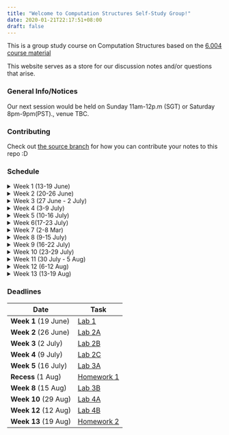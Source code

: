 ```yaml
---
title: "Welcome to Computation Structures Self-Study Group!"
date: 2020-01-21T22:17:51+08:00
draft: false
---
```


This is a group study course on Computation Structures based on
the [6.004 course material](https://computationstructures.org/)


This website serves as a store for our discussion notes and/or questions that arise.

### General Info/Notices

Our next session would be held on Sunday 11am-12p.m (SGT) or Saturday 8pm-9pm(PST)., venue TBC.


### Contributing

Check out [the source
branch](https://github.com/J0/computation.github.io/tree/source)
for how you can contribute your notes to this repo :D

### Schedule

<details class="pt-2">
<summary class="dropdown">Week 1 (13-19 June)</summary>

**LEC 1:** [Introduction](https://pdos.csail.mit.edu/6.824/notes/l01.txt)

**Preparation:** Read [MapReduce (2004)](https://pdos.csail.mit.edu/6.824/papers/mapreduce.pdf)

**Assigned:** [Lab 1: MapReduce](https://pdos.csail.mit.edu/6.824/labs/lab-mr.html)


**LEC 2:** [RPC and Threads](https://pdos.csail.mit.edu/6.824/notes/l-rpc.txt), [Crawler](https://pdos.csail.mit.edu/6.824/notes/crawler.go), [K/V](https://pdos.csail.mit.edu/6.824/notes/kv.go)

**Preparation:** Do [Online Go tutorial](http://tour.golang.org/) ([FAQ](https://pdos.csail.mit.edu/6.824/papers/tour-faq.txt)) ([Question](https://pdos.csail.mit.edu/6.824/questions.html?q=q-gointro&lec=2))

</details>
<details class="pt-2">

<summary class="dropdown">Week 2 (20-26 June)</summary>

**LEC 3:** [GFS](https://pdos.csail.mit.edu/6.824/notes/l-gfs-short.txt)

**Preparation:** Read [GFS (2003)](https://pdos.csail.mit.edu/6.824/papers/gfs.pdf) ([FAQ](https://pdos.csail.mit.edu/6.824/papers/gfs-faq.txt)) ([Question](https://pdos.csail.mit.edu/6.824/questions.html?q=q-gfs&lec=3))

**Assigned:** [Lab 2: Raft](https://pdos.csail.mit.edu/6.824/labs/lab-raft.html)

</details>
<details class="pt-2">
<summary class="dropdown">Week 3 (27 June - 2 July)</summary>


**Remote Helpers**:

<Person One>

<Person Two>

**LEC 4:** [Primary-Backup Replication](https://pdos.csail.mit.edu/6.824/notes/l-vm-ft.txt)

**Preparation:** Read [Fault-Tolerant Virtual Machines (2010)](https://pdos.csail.mit.edu/6.824/papers/vm-ft.pdf) ([FAQ](https://pdos.csail.mit.edu/6.824/papers/vm-ft-faq.txt)) ([Question](https://pdos.csail.mit.edu/6.824/questions.html?q=q-vm-ft&lec=4))

</details>
<details class="pt-2">
<summary class="dropdown">Week 4 (3-9 July)</summary>

**LEC 5:** [Fault Tolerance: Raft](https://pdos.csail.mit.edu/6.824/notes/l-raft.txt)

**Preparation:** Read [Raft (extended) (2014), to end of Section 5](https://pdos.csail.mit.edu/6.824/papers/raft-extended.pdf) ([FAQ](https://pdos.csail.mit.edu/6.824/papers/raft-faq.txt)) ([Question](https://pdos.csail.mit.edu/6.824/questions.html?q=q-raft&lec=5))


**Remote Helpers**:

<Person One>

<Person Two>
</details>
<details class="pt-2">
<summary class="dropdown">Week 5 (10-16 July)</summary>

**LEC 6:** [Fault Tolerance: Raft](https://pdos.csail.mit.edu/6.824/notes/l-raft2.txt)

**Preparation:** Read [Raft (extended) (2014), Section 6 to end](https://pdos.csail.mit.edu/6.824/papers/raft-extended.pdf) ([FAQ](https://pdos.csail.mit.edu/6.824/papers/raft2-faq.txt)) ([Question](https://pdos.csail.mit.edu/6.824/questions.html?q=q-raft2&lec=6))


**LEC 7:** [Spinnaker](https://pdos.csail.mit.edu/6.824/notes/l-spinnaker.txt)

**Preparation:** Read [Spinnaker (2011)](https://pdos.csail.mit.edu/6.824/papers/spinnaker.pdf) (including Appendices) ([FAQ](https://pdos.csail.mit.edu/6.824/papers/spinnaker-faq.txt)) ([Question](https://pdos.csail.mit.edu/6.824/questions.html?q=q-spinnaker&lec=7))

</details>
<details class="pt-2">
<summary class="dropdown">Week 6(17-23 July)</summary>

**LEC 8:** [Zookeeper](https://pdos.csail.mit.edu/6.824/notes/l-zookeeper.txt)

**Preparation:** Read [ZooKeeper (2010)](https://pdos.csail.mit.edu/6.824/papers/zookeeper.pdf) ([FAQ](https://pdos.csail.mit.edu/6.824/papers/zookeeper-faq.txt)) ([Question](https://pdos.csail.mit.edu/6.824/questions.html?q=q-zookeeper&lec=8))

**Assigned:** [Lab 3: KV Raft](https://pdos.csail.mit.edu/6.824/labs/lab-kvraft.html)


**Teach Seth:**

Joel

Arsalan

Yu Jia

Guo Wei

**Remote Helpers**:

<Person One>

<Person Two>

</details>
<details class="pt-2">
<summary class="dropdown">Week 7 (2-8 Mar)</summary>

**LEC 10:** [Distributed Transactions](https://pdos.csail.mit.edu/6.824/notes/l-2pc.txt)

**Preparation:** Read [6.033 Chapter 9](https://ocw.mit.edu/resources/res-6-004-principles-of-computer-system-design-an-introduction-spring-2009/online-textbook/), just 9.1.5, 9.1.6, 9.5.2, 9.5.3, 9.6.3 ([FAQ](https://pdos.csail.mit.edu/6.824/papers/chapter9-faq.txt)) ([Question](https://pdos.csail.mit.edu/6.824/questions.html?q=q-chapter9&lec=10))

**LEC 11:** [Optimistic Concurrency Control](https://pdos.csail.mit.edu/6.824/notes/l-farm.txt)

**Preparation:** Read [FaRM (2015)](https://pdos.csail.mit.edu/6.824/papers/farm-2015.pdf) ([FAQ](https://pdos.csail.mit.edu/6.824/papers/farm-faq.txt)) ([Question](https://pdos.csail.mit.edu/6.824/questions.html?q=q-farm&lec=11))

</details>
<details class="pt-2">
<summary class="dropdown">Week 8 (9-15 July)</summary>

**LEC 12:** [Big Data: Spark](https://pdos.csail.mit.edu/6.824/notes/l-spark.txt)

**Preparation:** Read [Spark (2012)](https://pdos.csail.mit.edu/6.824/papers/zaharia-spark.pdf) ([FAQ](https://pdos.csail.mit.edu/6.824/papers/spark-faq.txt)) ([Question](https://pdos.csail.mit.edu/6.824/questions.html?q=q-spark&lec=12))

**Assigned:** [Lab 4: Sharded KV](https://pdos.csail.mit.edu/6.824/labs/lab-shard.html)

</details>
<details class="pt-2">
<summary class="dropdown">Week 9 (16-22 July)</summary>

**LEC 13:** [Big Data: Naiad](https://pdos.csail.mit.edu/6.824/notes/l-naiad.txt)

**Preparation:** Read [Naiad (2013)](https://pdos.csail.mit.edu/6.824/papers/naiad.pdf) ([FAQ](https://pdos.csail.mit.edu/6.824/papers/naiad-faq.txt)) ([Question](https://pdos.csail.mit.edu/6.824/questions.html?q=q-naiad&lec=13))

**LEC 14:** [Distributed Machine Learning: Parameter Server](https://pdos.csail.mit.edu/6.824/notes/l-parameter.txt)

**Preparation:** Read [Parameter Server (2014)](https://pdos.csail.mit.edu/6.824/papers/parameter.pdf) ([FAQ](https://pdos.csail.mit.edu/6.824/papers/parameter-faq.txt)) ([Question](https://pdos.csail.mit.edu/6.824/questions.html?q=q-parameter&lec=14))

</details>
<details class="pt-2">
<summary class="dropdown">Week 10 (23-29 July)</summary>

**LEC 15:** [Cache Consistency: Frangipani](https://pdos.csail.mit.edu/6.824/notes/l-frangipani.txt)

**Preparation:** Read [Frangipani](https://pdos.csail.mit.edu/6.824/papers/thekkath-frangipani.pdf) ([FAQ](https://pdos.csail.mit.edu/6.824/papers/frangipani-faq.txt)) ([Question](https://pdos.csail.mit.edu/6.824/questions.html?q=q-frangipani&lec=15))


</details>
<details class="pt-2">
<summary class="dropdown">Week 11 (30 July - 5 Aug)</summary>

**LEC 16:** [Cache Consistency: Memcached at Facebook](https://pdos.csail.mit.edu/6.824/notes/l-memcached.txt)

**Preparation:** Read [Memcached at Facebook (2013)](https://pdos.csail.mit.edu/6.824/papers/memcache-fb.pdf) ([FAQ](https://pdos.csail.mit.edu/6.824/papers/memcache-faq.txt)) ([Question](https://pdos.csail.mit.edu/6.824/questions.html?q=q-memcached&lec=16))

**LEC 19:** [Peer-to-peer, DHTs](https://pdos.csail.mit.edu/6.824/notes/l-dht.txt)


</details>
<details class="pt-2">
<summary class="dropdown">Week 12 (6-12 Aug)</summary>

**LEC 20:** [Dynamo](https://pdos.csail.mit.edu/6.824/notes/l-dynamo.txt)

**Preparation:** Read [Dynamo (2007)](https://pdos.csail.mit.edu/6.824/papers/dynamo.pdf) ([FAQ](https://pdos.csail.mit.edu/6.824/papers/dynamo-faq.txt)) ([Question](https://pdos.csail.mit.edu/6.824/questions.html?q=q-dynamo&lec=20))

**LEC 21:** Peer-to-peer: [Bitcoin](https://pdos.csail.mit.edu/6.824/notes/l-bitcoin.txt)

</details>
<details class="pt-2">
<summary class="dropdown">Week 13 (13-19 Aug)</summary>

No details.

</details>

### Deadlines
| Date                 | Task                                                            |
| -                    | -                                                               |
| **Week 1** (19 June)  | [Lab 1](https://pdos.csail.mit.edu/6.824/labs/lab-mr.html)      |
| **Week 2** (26 June)  | [Lab 2A](https://pdos.csail.mit.edu/6.824/labs/lab-raft.html)   |
| **Week 3** (2 July)   | [Lab 2B](https://pdos.csail.mit.edu/6.824/labs/lab-raft.html)   |
| **Week 4** (9 July)   | [Lab 2C](https://pdos.csail.mit.edu/6.824/labs/lab-raft.html)   |
| **Week 5** (16 July)  | [Lab 3A](https://pdos.csail.mit.edu/6.824/labs/lab-kvraft.html) |
| **Recess** (1 Aug)   | [Homework 1]()                                                  |
| **Week 8** (15 Aug)  | [Lab 3B](https://pdos.csail.mit.edu/6.824/labs/lab-kvraft.html) |
| **Week 10** (29 Aug) | [Lab 4A](https://pdos.csail.mit.edu/6.824/labs/lab-shard.html)  |
| **Week 12** (12 Aug) | [Lab 4B](https://pdos.csail.mit.edu/6.824/labs/lab-shard.html)  |
| **Week 13** (19 Aug) | [Homework 2]()                                                  |
